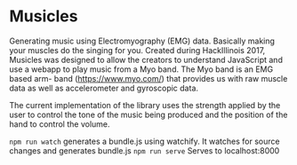 # Musicles
Generating music using Electromyography (EMG) data. Basically making your muscles do the singing for you. Created during HackIllinois 2017, Musicles was designed to allow the creators to understand JavaScript and use a webapp to play music from a Myo band. The Myo band is an EMG based arm- band  (https://www.myo.com/) that provides us with raw muscle data as well as accelerometer and gyroscopic data. 

The current implementation of the library uses the strength applied by the user to control the tone of the music being produced and the position of the hand to control the volume. 

`npm run watch` generates a bundle.js using watchify. It watches for source changes and generates bundle.js
`npm run serve` Serves to localhost:8000 


